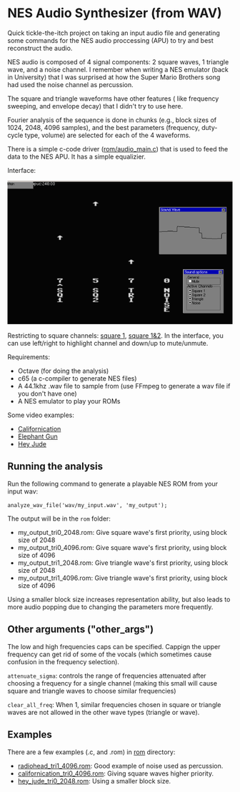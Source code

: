 # NES Audio Synthesizer (from WAV)

Quick tickle-the-itch project on taking an input audio file and
generating some commands for the NES audio proccessing (APU) to
try and best reconstruct the audio.

NES audio is composed of 4 signal components: 2 square waves,
1 triangle wave, and a noise channel. I remember when writing
a NES emulator (back in University) that I was surprised at how
the Super Mario Brothers song had used the noise channel as
percussion.

The square and triangle waveforms have other features (
like frequency sweeping, and envelope decay) that I didn't
try to use here.

Fourier analysis of the sequence is done in chunks (e.g.,
block sizes of 1024, 2048, 4096 samples), and the best parameters
(frequency, duty-cycle type, volume) are selected for each of the
4 waveforms.

There is a simple c-code driver ([rom/audio_main.c](rom/audio_main.c))
that is used to feed the data to the NES APU. It has a simple
equalizier.

Interface:

![all channels](img/all_channels.png)

Restricting to square channels:
[square 1](img/square1.png), [square 1&2](img/square12.png).
In the interface, you can use left/right to highlight channel
and down/up to mute/unmute.



Requirements:

* Octave (for doing the analysis)
* c65 (a c-compiler to generate NES files)
* A 44.1khz .wav file to sample from (use FFmpeg to generate a wav file if you don't have one)
* A NES emulator to play your ROMs

Some video examples:
* [Californication](https://studio.youtube.com/video/8VSbv4xZQH0)
* [Elephant Gun](https://www.youtube.com/watch?v=IWSk03ZonaQ)
* [Hey Jude](https://www.youtube.com/watch?v=Q7vPBbWsyzs)

## Running the analysis

Run the following command to generate a playable NES ROM from your input wav:

```
analyze_wav_file('wav/my_input.wav', 'my_output');
```

The output will be in the `rom` folder:

* my_output_tri0_2048.rom: Give square wave's first priority, using block size of 2048
* my_output_tri0_4096.rom: Give square wave's first priority, using block size of 4096
* my_output_tri1_2048.rom: Give triangle wave's first priority, using block size of 2048
* my_output_tri1_4096.rom: Give triangle wave's first priority, using block size of 4096

Using a smaller block size increases representation ability, but also leads to more audio
popping due to changing the parameters more frequently.

## Other arguments ("other_args")

The low and high frequencies caps can be specified. Cappign the upper frequency can get
rid of some of the vocals (which sometimes cause confusion in the frequency selection).

`attenuate_sigma`: controls the range of frequencies attenuated after choosing a frequency
for a single channel (making this small will cause square and triangle waves to choose
similar frequencies)


`clear_all_freq`: When 1, similar frequencies chosen in square or triangle waves are not
allowed in the other wave types (triangle or wave).

## Examples

There are a few examples (.c, and .rom) in [rom](rom) directory:

* [radiohead_tri1_4096.rom](rom/radiohead_tri1_4096.rom): Good example of noise used as percussion.
* [californication_tri0_4096.rom](rom/californication_tri0_4096.rom): Giving square waves higher priority.
* [hey_jude_tri0_2048.rom](rom/hey_jude_tri0_2048.rom): Using a smaller block size.